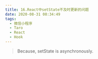 ```yaml
---
title: 16.React中setState不及时更新的问题
date: 2020-08-31 08:34:49
tags:
  - 微信小程序
  - Taro
  - React
  - Hook
---
```


> Because, setState is asynchronously.
